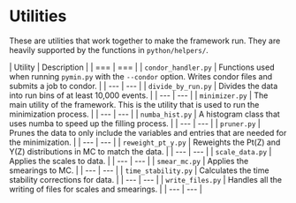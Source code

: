 # Utilities

These are utilities that work together to make the framework run. They are heavily supported by the functions in `python/helpers/`.

| Utility | Description |
| === | === |
| `condor_handler.py` | Functions used when running `pymin.py` with the `--condor` option. Writes condor files and submits a job to condor. |
| --- | --- |
| `divide_by_run.py` | Divides the data into run bins of at least 10,000 events. |
| --- | --- |
| `minimizer.py` | The main utility of the framework. This is the utility that is used to run the minimization process. |
| --- | --- |
| `numba_hist.py` | A histogram class that uses numba to speed up the filling process. |
| --- | --- |
| `pruner.py` | Prunes the data to only include the variables and entries that are needed for the minimization. |
| --- | --- |
| `reweight_pt_y.py` | Reweights the Pt(Z) and Y(Z) distributions in MC to match the data. |
| --- | --- |
| `scale_data.py` | Applies the scales to data. |
| --- | --- |
| `smear_mc.py` | Applies the smearings to MC. |
| --- | --- |
| `time_stability.py` | Calculates the time stability corrections for data. |
| --- | --- |
| `write_files.py` | Handles all the writing of files for scales and smearings. |
| --- | --- |

